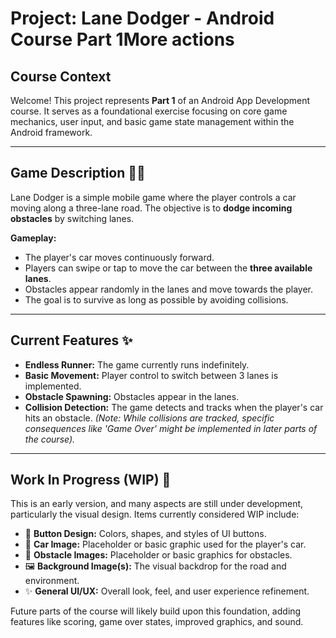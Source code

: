 # Project: Lane Dodger - Android Course Part 1More actions

## Course Context

Welcome! This project represents **Part 1** of an Android App Development course. It serves as a foundational exercise focusing on core game mechanics, user input, and basic game state management within the Android framework.

---

## Game Description 🚗💨

Lane Dodger is a simple mobile game where the player controls a car moving along a three-lane road. The objective is to **dodge incoming obstacles** by switching lanes.

**Gameplay:**

* The player's car moves continuously forward.
* Players can swipe or tap to move the car between the **three available lanes**.
* Obstacles appear randomly in the lanes and move towards the player.
* The goal is to survive as long as possible by avoiding collisions.

---

## Current Features ✨

* **Endless Runner:** The game currently runs indefinitely.
* **Basic Movement:** Player control to switch between 3 lanes is implemented.
* **Obstacle Spawning:** Obstacles appear in the lanes.
* **Collision Detection:** The game detects and tracks when the player's car hits an obstacle. *(Note: While collisions are tracked, specific consequences like 'Game Over' might be implemented in later parts of the course).*

---

## Work In Progress (WIP) 🚧

This is an early version, and many aspects are still under development, particularly the visual design. Items currently considered WIP include:

* 🎨 **Button Design:** Colors, shapes, and styles of UI buttons.
* 🚗 **Car Image:** Placeholder or basic graphic used for the player's car.
* 🧱 **Obstacle Images:** Placeholder or basic graphics for obstacles.
* 🖼️ **Background Image(s):** The visual backdrop for the road and environment.
* ✨ **General UI/UX:** Overall look, feel, and user experience refinement.

Future parts of the course will likely build upon this foundation, adding features like scoring, game over states, improved graphics, and sound.
